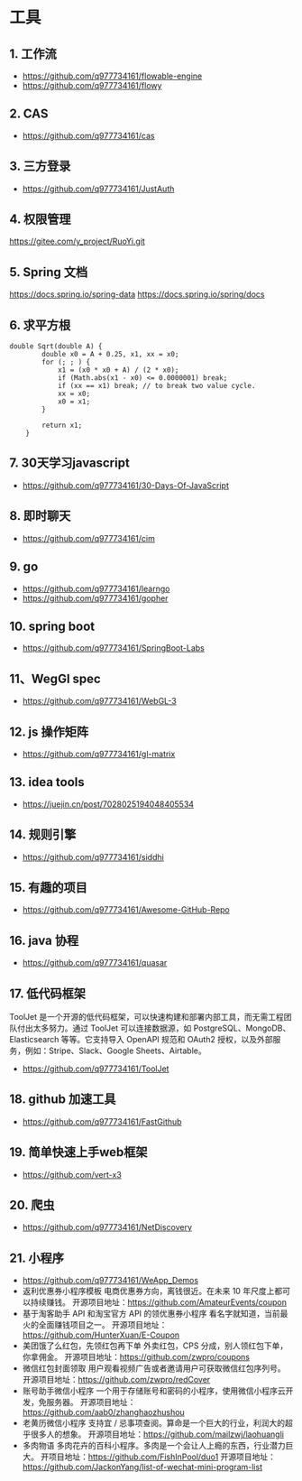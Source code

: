 # 工具
## 1. 工作流
+ https://github.com/q977734161/flowable-engine
+ https://github.com/q977734161/flowy
## 2. CAS
+ https://github.com/q977734161/cas
## 3. 三方登录
+ https://github.com/q977734161/JustAuth
## 4. 权限管理
https://gitee.com/y_project/RuoYi.git
## 5. Spring 文档
https://docs.spring.io/spring-data
https://docs.spring.io/spring/docs
## 6. 求平方根
```
double Sqrt(double A) {
        double x0 = A + 0.25, x1, xx = x0;
        for (; ; ) {
            x1 = (x0 * x0 + A) / (2 * x0);
            if (Math.abs(x1 - x0) <= 0.0000001) break;
            if (xx == x1) break; // to break two value cycle.
            xx = x0;
            x0 = x1;
        }

        return x1;
    }
```
## 7. 30天学习javascript
+ https://github.com/q977734161/30-Days-Of-JavaScript
## 8. 即时聊天
+ https://github.com/q977734161/cim
## 9. go
+ https://github.com/q977734161/learngo
+ https://github.com/q977734161/gopher
## 10.  spring boot
+ https://github.com/q977734161/SpringBoot-Labs
## 11、WegGl spec
+ https://github.com/q977734161/WebGL-3
## 12. js 操作矩阵
+ https://github.com/q977734161/gl-matrix
## 13. idea tools
+ https://juejin.cn/post/7028025194048405534
## 14. 规则引擎
+ https://github.com/q977734161/siddhi
## 15. 有趣的项目
+ https://github.com/q977734161/Awesome-GitHub-Repo
## 16. java 协程
+ https://github.com/q977734161/quasar
## 17. 低代码框架
ToolJet 是一个开源的低代码框架，可以快速构建和部署内部工具，而无需工程团队付出太多努力。通过 ToolJet 可以连接数据源，如 PostgreSQL、MongoDB、Elasticsearch 等等。它支持导入 OpenAPI 规范和 OAuth2 授权，以及外部服务，例如：Stripe、Slack、Google Sheets、Airtable。
+ https://github.com/q977734161/ToolJet
## 18. github 加速工具
+ https://github.com/q977734161/FastGithub
## 19. 简单快速上手web框架
+ https://github.com/vert-x3
## 20. 爬虫
+ https://github.com/q977734161/NetDiscovery
## 21. 小程序
+ https://github.com/q977734161/WeApp_Demos
+ 返利优惠券小程序模板
电商优惠券方向，离钱很近。在未来 10 年尺度上都可以持续赚钱。
开源项目地址：https://github.com/AmateurEvents/coupon
+ 基于淘客助手 API 和淘宝官方 API 的领优惠券小程序
看名字就知道，当前最火的全面赚钱项目之一。
开源项目地址：https://github.com/HunterXuan/E-Coupon
+ 美团饿了么红包，先领红包再下单
外卖红包，CPS 分成，别人领红包下单，你拿佣金。
开源项目地址：https://github.com/zwpro/coupons
+ 微信红包封面领取
用户观看视频广告或者邀请用户可获取微信红包序列号。
开源项目地址：https://github.com/zwpro/redCover
+ 账号助手微信小程序
一个用于存储账号和密码的小程序，使用微信小程序云开发，免服务器。
开源项目地址：https://github.com/aab0/zhanghaozhushou
+ 老黄历微信小程序
支持宜 / 忌事项查阅。算命是一个巨大的行业，利润大的超乎很多人的想象。
开源项目地址：https://github.com/mailzwj/laohuangli
+ 多肉物语
多肉花卉的百科小程序。多肉是一个会让人上瘾的东西，行业潜力巨大。
开项目地址：https://github.com/FishInPool/duo1
开源项目地址：https://github.com/JackonYang/list-of-wechat-mini-program-list
